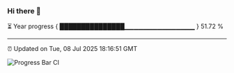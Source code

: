 ### Hi there 👋

⏳ Year progress { ███████████████▁▁▁▁▁▁▁▁▁▁▁▁▁▁▁ } 51.72 %

---

⏰ Updated on Tue, 08 Jul 2025 18:16:51 GMT

![Progress Bar CI](https://github.com/Shyam-Makwana/GitHub-Actions-Demo/workflows/Progress%20Bar%20CI/badge.svg)
